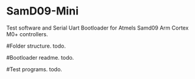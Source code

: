 # SamD09-Mini

Test software and Serial Uart Bootloader for Atmels Samd09 Arm Cortex M0+ controllers.

#Folder structure.
todo.

#Bootloader readme.
todo.

#Test programs.
todo.
